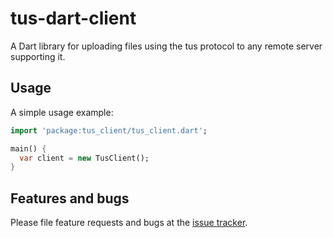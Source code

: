 # tus-dart-client

A Dart library for uploading files using the tus protocol to any remote server
supporting it.

## Usage

A simple usage example:

```dart
import 'package:tus_client/tus_client.dart';

main() {
  var client = new TusClient();
}
```

## Features and bugs

Please file feature requests and bugs at the [issue tracker][tracker].

[tracker]: https://github.com/rodrigost23/tus-dart-client/issues
